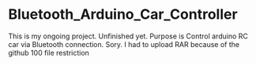 # Bluetooth_Arduino_Car_Controller
This is my ongoing project. Unfinished yet. Purpose is Control arduino RC car via Bluetooth connection.
Sory. I had to upload RAR because of the github 100 file restriction
